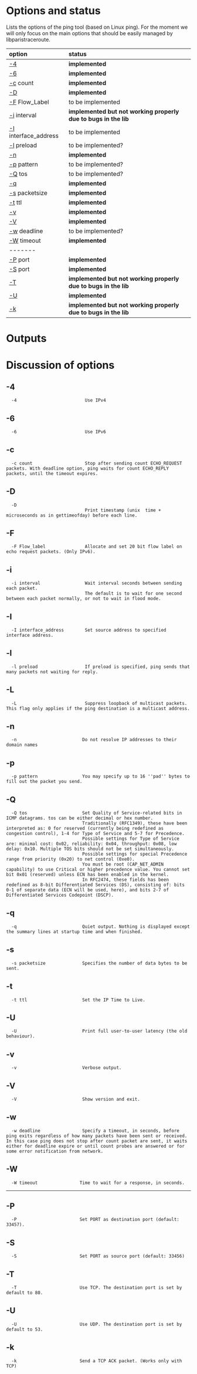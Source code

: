 # Options and status #

Lists the options of the ping tool (based on Linux ping).
For the moment we will only focus on the main options that should be easily managed by libparistraceroute.

| **option** | **status**|
|:-----------|:----------|
| [-4](#-4.md) | **implemented** |
| [-6](#-6.md) | **implemented** |
| [-c](#-c.md) count | **implemented** |
| [-D](#-D.md) | **implemented** |
| [-F](#-F.md) Flow\_Label | to be implemented |
| [-i](#-i.md) interval | **implemented but not working properly due to bugs in the lib** |
| [-I](#-I.md) interface\_address | to be implemented |
| [-l](#-l.md) preload | to be implemented? |
| [-n](#-n.md) | **implemented** |
| [-p](#-p.md) pattern | to be implemented? |
| [-Q](#-Q.md) tos | to be implemented? |
| [-q](#-q.md) | **implemented** |
| [-s](#-s.md) packetsize | **implemented** |
| [-t](#-t.md) ttl | **implemented** |
| [-v](#-v.md) | **implemented** |
| [-V](#-V.md) | **implemented** |
| [-w](#-w.md) deadline | to be implemented? |
| [-W](#-W.md) timeout | **implemented** |
| ------- |
| [-P](#-P.md) port | **implemented** |
| [-S](#-S.md) port | **implemented** |
| [-T](#-T.md) | **implemented but not working properly due to bugs in the lib** |
| [-U](#-U.md) | **implemented** |
| [-k](#-k.md) | **implemented but not working properly due to bugs in the lib** |

# Outputs #

# Discussion of options #

## -4 ##

```
  -4                          Use IPv4
```


## -6 ##

```
  -6                          Use IPv6
```


## -c ##

```
  -c count                    Stop after sending count ECHO_REQUEST packets. With deadline option, ping waits for count ECHO_REPLY packets, until the timeout expires.
```


## -D ##

```
  -D
                              Print timestamp (unix  time + microseconds as in gettimeofday) before each line.
```


## -F ##

```
  -F Flow_label               Allocate and set 20 bit flow label on echo request packets. (Only IPv6).
```


## -i ##

```
  -i interval                 Wait interval seconds between sending each packet. 
                              The default is to wait for one second between each packet normally, or not to wait in flood mode.
```


## -I ##

```
  -I interface_address        Set source address to specified interface address.
```


## -l ##

```
  -l preload                  If preload is specified, ping sends that many packets not waiting for reply.
```


## -L ##

```
  -L                          Suppress loopback of multicast packets. This flag only applies if the ping destination is a multicast address.
```


## -n ##

```
  -n                         Do not resolve IP addresses to their domain names
```


## -p ##

```
  -p pattern                 You may specify up to 16 ''pad'' bytes to fill out the packet you send.   
```


## -Q ##

```
  -Q tos                     Set Quality of Service-related bits in ICMP datagrams. tos can be either decimal or hex number. 
                             Traditionally (RFC1349), these have been interpreted as: 0 for reserved (currently being redefined as congestion control), 1-4 for Type of Service and 5-7 for Precedence. 
                             Possible settings for Type of Service are: minimal cost: 0x02, reliability: 0x04, throughput: 0x08, low delay: 0x10. Multiple TOS bits should not be set simultaneously. 
                             Possible settings for special Precedence range from priority (0x20) to net control (0xe0). 
                             You must be root (CAP_NET_ADMIN capability) to use Critical or higher precedence value. You cannot set bit 0x01 (reserved) unless ECN has been enabled in the kernel. 
                             In RFC2474, these fields has been redefined as 8-bit Differentiated Services (DS), consisting of: bits 0-1 of separate data (ECN will be used, here), and bits 2-7 of Differentiated Services Codepoint (DSCP).  
```


## -q ##

```
  -q                         Quiet output. Nothing is displayed except the summary lines at startup time and when finished.
```


## -s ##

```
  -s packetsize              Specifies the number of data bytes to be sent.
```


## -t ##

```
  -t ttl                     Set the IP Time to Live.
```


## -U ##

```
  -U                         Print full user-to-user latency (the old behaviour).
```


## -v ##

```
  -v                         Verbose output.
```


## -V ##

```
  -V                         Show version and exit.
```


## -w ##

```
  -w deadline                Specify a timeout, in seconds, before ping exits regardless of how many packets have been sent or received. In this case ping does not stop after count packet are sent, it waits either for deadline expire or until count probes are answered or for some error notification from network.
```


## -W ##

```
  -W timeout                Time to wait for a response, in seconds.
```



---



## -P ##

```
  -P                        Set PORT as destination port (default: 33457).
```


## -S ##

```
  -S                        Set PORT as source port (default: 33456)
```


## -T ##

```
  -T                        Use TCP. The destination port is set by default to 80.
```


## -U ##

```
  -U                        Use UDP. The destination port is set by default to 53.
```



## -k ##

```
  -k                        Send a TCP ACK packet. (Works only with TCP)
```
